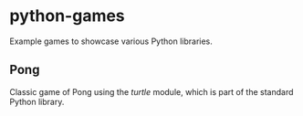 # python-games
Example games to showcase various Python libraries.

## Pong
Classic game of Pong using the *turtle* module, which is part of the standard Python library. 
